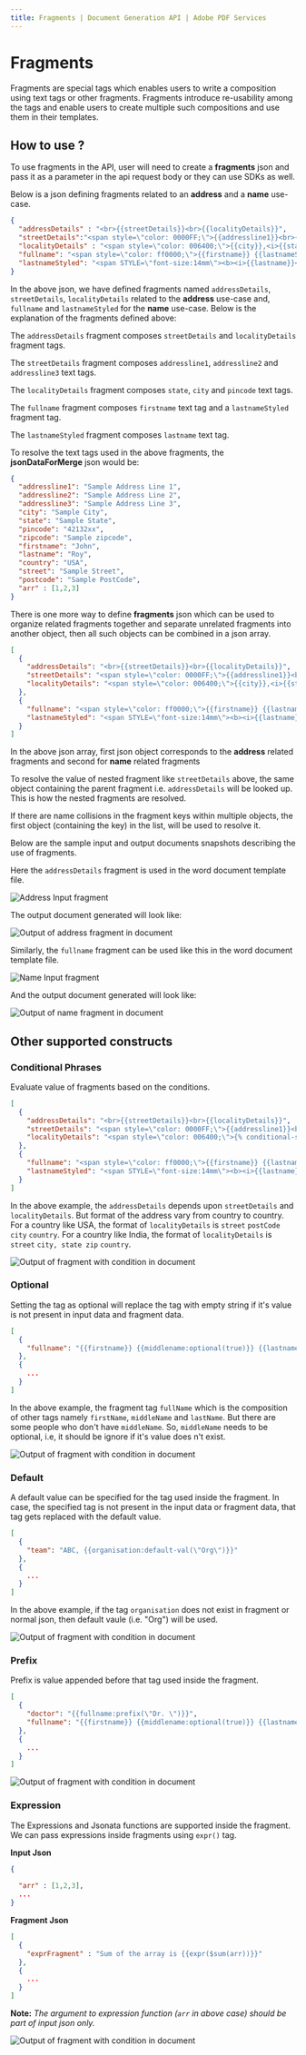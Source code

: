 ```yaml
---
title: Fragments | Document Generation API | Adobe PDF Services
---
```

# Fragments

Fragments are special tags which enables users to write a composition using text tags or other fragments. Fragments introduce re-usability among the tags and enable users to create multiple such compositions and use them in their templates.

## How to use ?

To use fragments in the API, user will need to create a **fragments** json and pass it as a parameter in the api request body or they can use SDKs as well.

Below is a json defining fragments related to an **address** and a **name** use-case.
```json
{
  "addressDetails" : "<br>{{streetDetails}}<br>{{localityDetails}}",
  "streetDetails":"<span style=\"color: 0000FF;\">{{addressline1}}<br>{{addressline2}}<br>{{addressline3}}",
  "localityDetails" : "<span style=\"color: 006400;\">{{city}},<i>{{state}}</i>-<b>{{pincode}}</b>",
  "fullname": "<span style=\"color: ff0000;\">{{firstname}} {{lastnameStyled}}",
  "lastnameStyled": "<span STYLE=\"font-size:14mm\"><b><i>{{lastname}}</i></b>"
}
```

In the above json, we have defined fragments named `addressDetails`, `streetDetails`, `localityDetails` related to the **address** use-case and,  `fullname` and `lastnameStyled` for the **name** use-case. Below is the explanation of the fragments defined above: 

The `addressDetails` fragment composes `streetDetails` and `localityDetails` fragment tags.

The `streetDetails` fragment composes `addressline1`, `addressline2` and `addressline3` text tags.

The `localityDetails` fragment composes `state`, `city` and `pincode` text tags.

The `fullname` fragment composes `firstname` text tag and a `lastnameStyled` fragment tag.

The `lastnameStyled` fragment composes `lastname` text tag.

To resolve the text tags used in the above fragments, the **jsonDataForMerge** json would be:

```json
{
  "addressline1": "Sample Address Line 1",
  "addressline2": "Sample Address Line 2",
  "addressline3": "Sample Address Line 3",
  "city": "Sample City",
  "state": "Sample State",
  "pincode": "42132xx",
  "zipcode": "Sample zipcode",
  "firstname": "John",
  "lastname": "Roy",
  "country": "USA",
  "street": "Sample Street",
  "postcode": "Sample PostCode",
  "arr" : [1,2,3]
}
```
There is one more way to define **fragments** json which can be used to organize related fragments together and separate unrelated fragments into another object, then all such objects can be combined in a json array. 
```json
[
  {
    "addressDetails": "<br>{{streetDetails}}<br>{{localityDetails}}",
    "streetDetails": "<span style=\"color: 0000FF;\">{{addressline1}}<br>{{addressline2}}<br>{{addressline3}}",
    "localityDetails": "<span style=\"color: 006400;\">{{city}},<i>{{state}}</i>-<b>{{pincode}}</b>"
  },
  {
    "fullname": "<span style=\"color: ff0000;\">{{firstname}} {{lastnameStyled}}",
    "lastnameStyled": "<span STYLE=\"font-size:14mm\"><b><i>{{lastname}}</i></b>"
  }
]
```

In the above json array, first json object corresponds to the **address** related fragments and second for **name** related fragments

<InlineAlert slots="text"/>

To resolve the value of nested fragment like `streetDetails` above, the same object containing the parent fragment i.e. `addressDetails` will be looked up. This is how the nested fragments are resolved.

<InlineAlert slots="text"/>

If there are name collisions in the fragment keys within multiple objects, the first object (containing the key) in the list, will be used to resolve it.

Below are the sample input and output documents snapshots describing the use of fragments.

Here the `addressDetails` fragment is used in the word document template file.

![Address Input fragment](../images/address_input.png)

The output document generated will look like:

![Output of address fragment in document](../images/address_output.png)

Similarly,  the `fullname` fragment can be used like this in the word document template file.

![Name Input fragment](../images/name_input.png)

And the output document generated will look like:

![Output of name fragment in document](../images/name_output.png)

## Other supported constructs

### Conditional Phrases
Evaluate value of fragments based on the conditions.

```json
[
  {
    "addressDetails": "<br>{{streetDetails}}<br>{{localityDetails}}",
    "streetDetails": "<span style=\"color: 0000FF;\">{{addressline1}}<br>{{addressline2}}<br>{{addressline3}}",
    "localityDetails": "<span style=\"color: 006400;\">{% conditional-section expr(country=\"USA\") %}{{street}} {{postcode}} {{city}},<i>{{country}}</i> {% end-section %} {% conditional-section expr(country=\"India\") %}{{street}} {{city}} {{state}} {{zip}},<i>{{country}}</i> {% end-section %}"
  },
  {
    "fullname": "<span style=\"color: ff0000;\">{{firstname}} {{lastnameStyled}}",
    "lastnameStyled": "<span STYLE=\"font-size:14mm\"><b><i>{{lastname}}</i></b>"
  }
]
```
In the above example, the `addressDetails` depends upon `streetDetails` and `localityDetails`. But format of the address vary from country to country.
For a country like USA, the format of `localityDetails` is
`street`
`postCode city`
`country`. For a country like India, the format of `localityDetails` is
`street`
`city, state zip`
`country`.

![Output of fragment with condition in document](../images/fragments-condition.png)


### Optional
Setting the tag as optional will replace the tag with empty string if it's value is not present in input data and fragment data.

```json
[
  {
    "fullname": "{{firstname}} {{middlename:optional(true)}} {{lastname}}"
  },
  {
    ...
  }
]
```

In the above example, the fragment tag `fullName` which is the composition of other tags namely `firstName`, `middleName` and `lastName`. But there are some people who don't have `middleName`. So, `middleName` needs to be optional, i.e, it should be ignore if it's value does n't exist.

![Output of fragment with condition in document](../images/fragments-optional.png)

### Default
A default value can be specified for the tag used inside the fragment. In case, the specified tag is not present in the input data or fragment data, that tag gets replaced with the default value.
```json
[
  {
    "team": "ABC, {{organisation:default-val(\"Org\")}}"
  },
  {
    ...
  }
]
```

In the above example, if the tag `organisation` does not exist in fragment or normal json, then default vaule (i.e. "Org") will be used.

![Output of fragment with condition in document](../images/fragments-default.png)

### Prefix
Prefix is value appended before that tag used inside the fragment.
```json
[
  {
    "doctor": "{{fullname:prefix(\"Dr. \")}}",
    "fullname": "{{firstname}} {{middlename:optional(true)}} {{lastname}}"
  },
  {
    ...
  }
]
```

![Output of fragment with condition in document](../images/fragments-prefix.png)

### Expression
The Expressions and Jsonata functions are supported inside the fragment. We can pass expressions inside fragments using `expr()` tag.

**Input Json**
```json
{
  
  "arr" : [1,2,3],
  ...
}
```
**Fragment Json**
```json
[
  {
    "exprFragment" : "Sum of the array is {{expr($sum(arr))}}"
  },
  {
    ...
  }
]
```
**Note:** *The argument to expression function (`arr` in above case) should be part of  input json only.*

![Output of fragment with condition in document](../images/fragments-expression.png)

